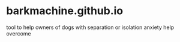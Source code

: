 # barkmachine.github.io
tool to help owners of dogs with separation or isolation anxiety help overcome
